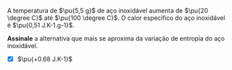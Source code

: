 A temperatura de $\pu{5,5 g}$ de aço inoxidável aumenta de $\pu{20 \degree C}$ até $\pu{100 \degree C}$. O calor específico do aço inoxidável é $\pu{0,51 J.K-1.g-1}$.

**Assinale** a alternativa que mais se aproxima da variação de entropia do aço inoxidável.

- [x] $\pu{+0.68 J.K-1}$
